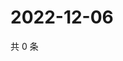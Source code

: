 # 2022-12-06

共 0 条

<!-- BEGIN WEIBO -->
<!-- 最后更新时间 Tue Dec 06 2022 20:08:47 GMT+0800 (China Standard Time) -->

<!-- END WEIBO -->

